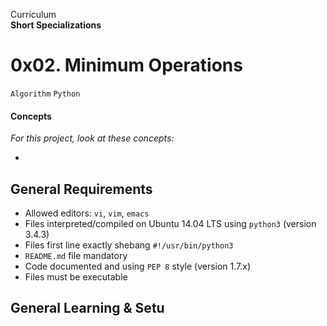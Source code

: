 Curriculum <br>
**Short Specializations** <br>

# 0x02. Minimum Operations

`Algorithm` `Python`

#### Concepts

_For this project, look at these concepts:_

* 

## General Requirements

* Allowed editors: `vi`, `vim`, `emacs`
* Files interpreted/compiled on Ubuntu 14.04 LTS using `python3` (version 3.4.3)
* Files first line exactly shebang `#!/usr/bin/python3`
* `README.md` file mandatory
* Code documented and using `PEP 8` style (version 1.7.x)
* Files must be executable

## General Learning & Setu

